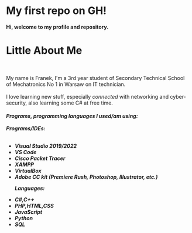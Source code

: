 <h1>My first repo on GH!<br></h1>
<b>Hi, welcome to my profile and repository.</b><br>
<h1>Little About Me </h1>
<br>
<p>
My name is Franek, I'm a 3rd year student of Secondary Technical School of Mechatronics No 1 in Warsaw on IT technician.<br><br>
  I love learning new stuff, especially <i>connected</i> with networking and cyber-security, also learning some C# at free time.
</p>
<h5>Programs, programming languages I used/am using:<br><br>
  Programs/IDEs:<br><br>
  <p>
  <ul>
    <li>Visual Studio 2019/2022</li>
    <li>VS Code</li>
    <li>Cisco Packet Tracer</li>
    <li>XAMPP</li>
    <li>VirtualBox</li>
    <li>Adobe CC kit (Premiere Rush, Photoshop, Illustrator, etc.)</li>
  </ul>
  </p>
  <ul>Languages:<br>
  <p>
    <li>C#,C++</li>
    <li>PHP,HTML,CSS</li>
    <li>JavaScript</li>
    <li>Python</li>
    <li>SQL</li>
  </ul>
  </p>
</h5>
